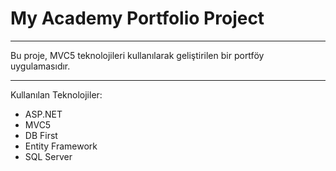 <H1>My Academy Portfolio Project</H1>
<hr>

Bu proje, MVC5 teknolojileri kullanılarak geliştirilen bir portföy uygulamasıdır.
<hr>


Kullanılan Teknolojiler:
* ASP.NET
* MVC5
* DB First
* Entity Framework
* SQL Server
